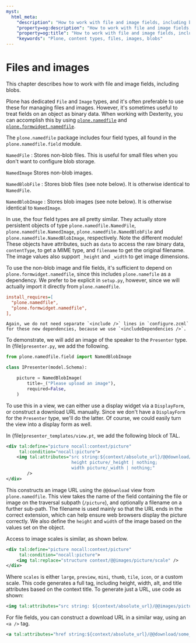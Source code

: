 ```yaml
---
myst:
  html_meta:
    "description": "How to work with file and image fields, including blobs, in Plone content types"
    "property=og:description": "How to work with file and image fields, including blobs, in Plone content types"
    "property=og:title": "How to work with file and image fields, including blobs, in Plone content types"
    "keywords": "Plone, content types, files, images, blobs"
---
```


# Files and images

This chapter describes how to work with file and image fields, including blobs.

Plone has dedicated `File` and `Image` types, and it's often preferable to use these for managing files and images.
However, it's sometimes useful to treat fields on an object as binary data.
When working with Dexterity, you can accomplish this by using [`plone.namedfile`](https://pypi.org/project/plone.namedfile/) and [`plone.formwidget.namedfile`](https://pypi.org/project/plone.formwidget.namedfile/).

The `plone.namedfile` package includes four field types, all found in the `plone.namedfile.field` module.

`NamedFile`
:   Stores non-blob files.
    This is useful for small files when you don't want to configure blob storage.

`NamedImage`
    Stores non-blob images.

`NamedBlobFile`
:   Stores blob files (see note below).
    It is otherwise identical to `NamedFile`.

`NamedBlobImage`
:   Stores blob images (see note below).
    It is otherwise identical to `NamedImage`.

In use, the four field types are all pretty similar.
They actually store persistent objects of type `plone.namedfile.NamedFile`, `plone.namedfile.NamedImage`, `plone.namedfile.NamedBlobFile` and `plone.namedfile.NamedBlobImage`, respectively.
Note the different module!
These objects have attributes, such as `data` to access the raw binary data, `contentType`, to get a MIME type, and `filename` to get the original filename.
The image values also support `_height` and `_width` to get image dimensions.

To use the non-blob image and file fields, it's sufficient to depend on `plone.formwidget.namedfile`, since this includes `plone.namefile` as a dependency.
We prefer to be explicit in `setup.py`, however, since we will actually import it directly from `plone.namedfile`.

```ini
install_requires=[
  "plone.namedfile",
  "plone.formwidget.namedfile",
],
```

```{note}
Again, we do not need separate `<include />` lines in `configure.zcml` for these new dependencies, because we use `<includeDependencies />`.
```

To demonstrate, we will add an image of the speaker to the `Presenter` type.
In {file}`presenter.py`, we add the following.

```python
from plone.namedfile.field import NamedBlobImage

class IPresenter(model.Schema):

    picture = NamedBlobImage(
        title=_("Please upload an image"),
        required=False,
    )
```

To use this in a view, we can either use a display widget via a `DisplayForm`, or construct a download URL manually.
Since we don't have a `DisplayForm` for the `Presenter` type, we'll do the latter.
Of course, we could easily turn the view into a display form as well.

In {file}`presenter_templates/view.pt`, we add the following block of TAL.

```xml
<div tal:define="picture nocall:context/picture"
     tal:condition="nocall:picture">
    <img tal:attributes="src string:${context/absolute_url}/@@download/picture/${picture/filename};
                         height picture/_height | nothing;
                         width picture/_width | nothing;"
        />
</div>
```

This constructs an image URL using the `@@download` view from `plone.namedfile`.
This view takes the name of the field containing the file or image on the traversal subpath (`/picture`), and optionally a filename on a further sub-path.
The filename is used mainly so that the URL ends in the correct extension, which can help ensure web browsers display the picture correctly.
We also define the `height` and `width` of the image based on the values set on the object.

Access to image scales is similar, as shown below.

```xml
<div tal:define="picture nocall:context/picture"
     tal:condition="nocall:picture">
    <img tal:replace="structure context/@@images/picture/scale" />
</div>
```

Where `scales` is either `large`, `preview`, `mini`, `thumb`, `tile`, `icon`, or a custom scale.
This code generates a full tag, including height, width, alt, and title attributes based on the context title.
To generate just a URL, use code as shown:

```xml
<img tal:attributes="src string: ${context/absolute_url}/@@images/picture/scale" />
```

For file fields, you can construct a download URL in a similar way, using an `<a />` tag.

```xml
<a tal:attributes="href string:${context/absolute_url}/@@download/some_field/${context/some_field/filename}" />
```
